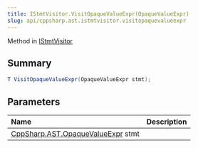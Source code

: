 ```yaml
---
title: IStmtVisitor.VisitOpaqueValueExpr(OpaqueValueExpr)
slug: api/cppsharp.ast.istmtvisitor.visitopaquevalueexpr
---
```

Method in [IStmtVisitor](/api/cppsharp/ast/istmtvisitor)

## Summary



```csharp
T VisitOpaqueValueExpr(OpaqueValueExpr stmt);
```

## Parameters

|Name|Description|
|:---|:---|
|[CppSharp.AST.OpaqueValueExpr](/api/cppsharp/ast/opaquevalueexpr) stmt||

